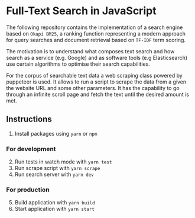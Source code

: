 # Full-Text Search in JavaScript

The following repository contains the implementation of a search engine based on `Okapi BM25`, a ranking function representing a modern approach for query searches and document retrieval based on `TF-IDF` term scoring.

The motivation is to understand what composes text search and how search as a service (e.g. Google) and as software tools (e.g Elasticsearch) use certain algorithms to optimise their search capabilities.

For the corpus of searchable text data a web scraping class powered by puppeteer is used. It allows to run a script to scrape the data from a given the website URL and some other parameters. It has the capability to go through an infinite scroll page and fetch the text until the desired amount is met.

## Instructions
1. Install packages using `yarn` or `npm`

### For development
2. Run tests in watch mode with `yarn test`
3. Run scrape script with `yarn scrape`
4. Run search server with `yarn dev`

### For production
5. Build application with `yarn build`
6. Start application with `yarn start`